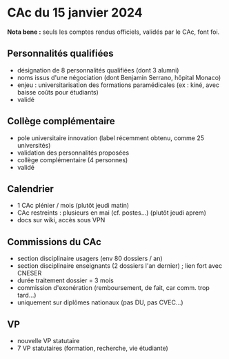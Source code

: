 # CAc du 15 janvier 2024

**Nota bene :** seuls les comptes rendus officiels, validés par le CAc, font foi.

## Personnalités qualifiées 
- désignation de 8 personnalités qualifiées (dont 3 alumni) 
- noms issus d'une négociation (dont Benjamin Serrano, hôpital Monaco)
- enjeu : universitarisation des formations paramédicales (ex : kiné, avec baisse coûts pour étudiants)
- validé

## Collège complémentaire 
- pole universitaire innovation (label récemment obtenu, comme 25 universités)
- validation des personnalités proposées
- collège complémentaire (4 personnes) 
- validé

## Calendrier
- 1 CAc plénier / mois (plutôt jeudi matin)
- CAc restreints : plusieurs en mai (cf. postes...) (plutôt jeudi aprem)
- docs sur wiki, accès sous VPN

## Commissions du CAc
- section disciplinaire usagers (env 80 dossiers / an)
- section disciplinaire enseignants (2 dossiers l'an dernier) ; lien fort avec CNESER
- durée traitement dossier = 3 mois
- commission d'exonération (remboursement, de fait, car comm. trop tard...)
- uniquement sur diplômes nationaux (pas DU, pas CVEC...)

## VP
- nouvelle VP statutaire 
- 7 VP statutaires (formation, recherche, vie étudiante)
